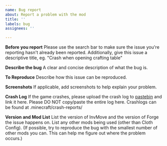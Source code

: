 ```yaml
---
name: Bug report
about: Report a problem with the mod
title: ''
labels: bug
assignees: ''

---
```


**Before you report**
Please use the search bar to make sure the issue you're reporting hasn't already been reported.
Additionally, give this issue a descriptive title, eg. "Crash when opening crafting table"

**Describe the bug**
A clear and concise description of what the bug is.

**To Reproduce**
Describe how this issue can be reproduced.

**Screenshots**
If applicable, add screenshots to help explain your problem.

**Crash Log**
If the game crashes, please upload the crash log to [pastebin](https://pastebin.com/) and link it here.
Please DO NOT copy/paste the entire log here.
Crashlogs can be found at .minecraft/crash-reports/

**Version and Mod List**
List the version of InvMove and the version of Forge the issue happens on.
List any other mods being used (other than Cloth Config).
(If possible, try to reproduce the bug with the smallest number of other mods you can. This can help me figure out where the problem occurs.)

